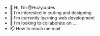- 👋 Hi, I’m @Huzycodes
- 👀 I’m interested in coding and designing
- 🌱 I’m currently learning web development
- 💞️ I’m looking to collaborate on ...
- 📫 How to reach me mail


<!---
Huzycodes/Huzycodes is a ✨ special ✨ repository because its `README.md` (this file) appears on your GitHub profile.
You can click the Preview link to take a look at your changes.
--->
